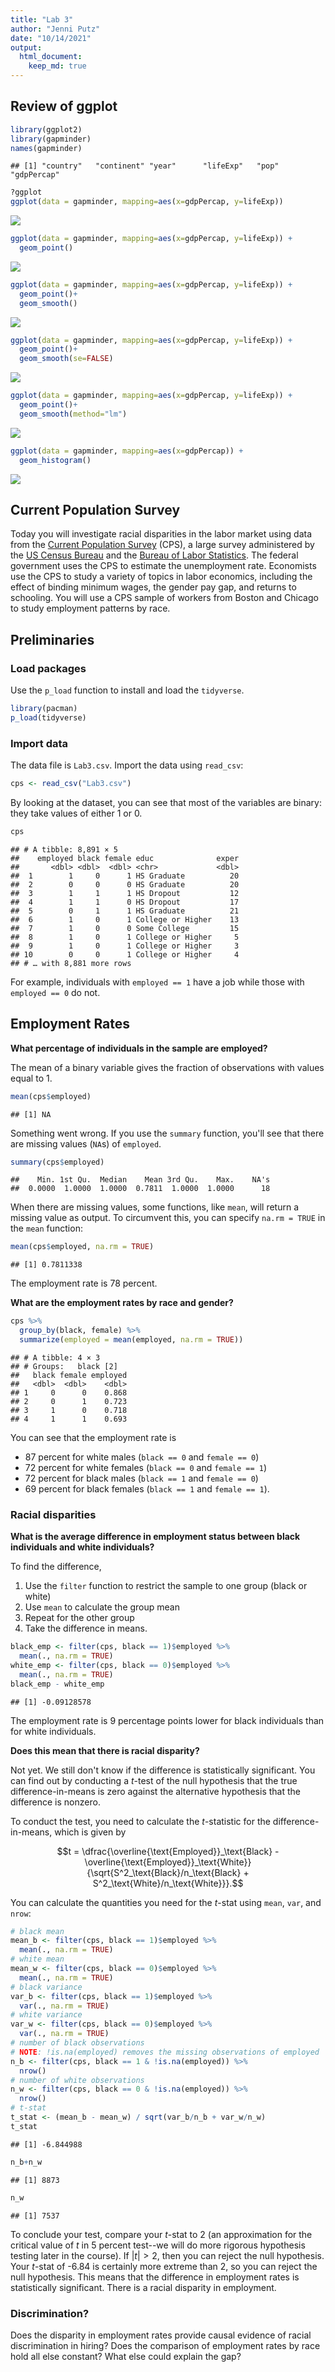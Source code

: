 ```yaml
---
title: "Lab 3"
author: "Jenni Putz"
date: "10/14/2021"
output: 
  html_document:
    keep_md: true
---
```




## Review of ggplot


```r
library(ggplot2)
library(gapminder)
names(gapminder)
```

```
## [1] "country"   "continent" "year"      "lifeExp"   "pop"       "gdpPercap"
```

```r
?ggplot
ggplot(data = gapminder, mapping=aes(x=gdpPercap, y=lifeExp))
```

![](Lab3_files/figure-html/unnamed-chunk-1-1.png)<!-- -->

```r
ggplot(data = gapminder, mapping=aes(x=gdpPercap, y=lifeExp)) +
  geom_point()
```

![](Lab3_files/figure-html/unnamed-chunk-1-2.png)<!-- -->

```r
ggplot(data = gapminder, mapping=aes(x=gdpPercap, y=lifeExp)) +
  geom_point()+
  geom_smooth()
```

![](Lab3_files/figure-html/unnamed-chunk-1-3.png)<!-- -->

```r
ggplot(data = gapminder, mapping=aes(x=gdpPercap, y=lifeExp)) +
  geom_point()+
  geom_smooth(se=FALSE)
```

![](Lab3_files/figure-html/unnamed-chunk-1-4.png)<!-- -->

```r
ggplot(data = gapminder, mapping=aes(x=gdpPercap, y=lifeExp)) +
  geom_point()+
  geom_smooth(method="lm")
```

![](Lab3_files/figure-html/unnamed-chunk-1-5.png)<!-- -->

```r
ggplot(data = gapminder, mapping=aes(x=gdpPercap)) +
  geom_histogram()
```

![](Lab3_files/figure-html/unnamed-chunk-1-6.png)<!-- -->

## Current Population Survey

Today you will investigate racial disparities in the labor market using data from the [Current Population Survey](https://www.census.gov/programs-surveys/cps.html) (CPS), a large survey administered by the [US Census Bureau](https://www.census.gov/en.html) and the [Bureau of Labor Statistics](https://www.bls.gov). The federal government uses the CPS to estimate the unemployment rate. Economists use the CPS to study a variety of topics in labor economics, including the effect of binding minimum wages, the gender pay gap, and returns to schooling. You will use a CPS sample of workers from Boston and Chicago to study employment patterns by race.

## Preliminaries

### Load packages

Use the `p_load` function to install and load the `tidyverse`.


```r
library(pacman)
p_load(tidyverse)
```

### Import data

The data file is `Lab3.csv`. 
Import the data using `read_csv`:


```r
cps <- read_csv("Lab3.csv")
```

By looking at the dataset, you can see that most of the variables are binary: they take values of either 1 or 0.


```r
cps
```

```
## # A tibble: 8,891 × 5
##    employed black female educ              exper
##       <dbl> <dbl>  <dbl> <chr>             <dbl>
##  1        1     0      1 HS Graduate          20
##  2        0     0      0 HS Graduate          20
##  3        1     1      1 HS Dropout           12
##  4        1     1      0 HS Dropout           17
##  5        0     1      1 HS Graduate          21
##  6        1     0      1 College or Higher    13
##  7        1     0      0 Some College         15
##  8        1     0      1 College or Higher     5
##  9        1     0      1 College or Higher     3
## 10        0     0      1 College or Higher     4
## # … with 8,881 more rows
```

For example, individuals with `employed == 1` have a job while those with `employed == 0` do not. 

## Employment Rates

**What percentage of individuals in the sample are employed?**

The mean of a binary variable gives the fraction of observations with values equal to 1.


```r
mean(cps$employed)
```

```
## [1] NA
```

Something went wrong. If you use the `summary` function, you'll see that there are missing values (`NA`s) of `employed`.


```r
summary(cps$employed)
```

```
##    Min. 1st Qu.  Median    Mean 3rd Qu.    Max.    NA's 
##  0.0000  1.0000  1.0000  0.7811  1.0000  1.0000      18
```

When there are missing values, some functions, like `mean`, will return a missing value as output. To circumvent this, you can specify `na.rm = TRUE` in the `mean` function:


```r
mean(cps$employed, na.rm = TRUE)
```

```
## [1] 0.7811338
```

The employment rate is 78 percent. 

**What are the employment rates by race and gender?**


```r
cps %>% 
  group_by(black, female) %>% 
  summarize(employed = mean(employed, na.rm = TRUE))
```

```
## # A tibble: 4 × 3
## # Groups:   black [2]
##   black female employed
##   <dbl>  <dbl>    <dbl>
## 1     0      0    0.868
## 2     0      1    0.723
## 3     1      0    0.718
## 4     1      1    0.693
```

You can see that the employment rate is 

- 87 percent for white males (`black == 0` and `female == 0`)
- 72 percent for white females (`black == 0` and `female == 1`)
- 72 percent for black males (`black == 1` and `female == 0`)
- 69 percent for black females (`black == 1` and `female == 1`).

### Racial disparities

**What is the average difference in employment status between black individuals and white individuals?**

To find the difference, 

1. Use the `filter` function to restrict the sample to one group (black or white)
2. Use `mean` to calculate the group mean
3. Repeat for the other group
4. Take the difference in means.


```r
black_emp <- filter(cps, black == 1)$employed %>% 
  mean(., na.rm = TRUE)
white_emp <- filter(cps, black == 0)$employed %>% 
  mean(., na.rm = TRUE)
black_emp - white_emp
```

```
## [1] -0.09128578
```

The employment rate is 9 percentage points lower for black individuals than for white individuals.

**Does this mean that there is racial disparity?**

Not yet. We still don't know if the difference is statistically significant. You can find out by conducting a $t$-test of the null hypothesis that the true difference-in-means is zero against the alternative hypothesis that the difference is nonzero.

To conduct the test, you need to calculate the $t$-statistic for the difference-in-means, which is given by

$$t = \dfrac{\overline{\text{Employed}}_\text{Black} - \overline{\text{Employed}}_\text{White}}{\sqrt{S^2_\text{Black}/n_\text{Black} + S^2_\text{White}/n_\text{White}}}.$$

You can calculate the quantities you need for the $t$-stat using `mean`, `var`, and `nrow`:


```r
# black mean
mean_b <- filter(cps, black == 1)$employed %>% 
  mean(., na.rm = TRUE)
# white mean
mean_w <- filter(cps, black == 0)$employed %>% 
  mean(., na.rm = TRUE)
# black variance
var_b <- filter(cps, black == 1)$employed %>% 
  var(., na.rm = TRUE)
# white variance
var_w <- filter(cps, black == 0)$employed %>% 
  var(., na.rm = TRUE)
# number of black observations 
# NOTE: !is.na(employed) removes the missing observations of employed
n_b <- filter(cps, black == 1 & !is.na(employed)) %>% 
  nrow()
# number of white observations
n_w <- filter(cps, black == 0 & !is.na(employed)) %>% 
  nrow()
# t-stat
t_stat <- (mean_b - mean_w) / sqrt(var_b/n_b + var_w/n_w)
t_stat
```

```
## [1] -6.844988
```

```r
n_b+n_w
```

```
## [1] 8873
```

```r
n_w
```

```
## [1] 7537
```

To conclude your test, compare your $t$-stat to 2 (an approximation for the critical value of $t$ in 5 percent test--we will do more rigorous hypothesis testing later in the course). If $|t| > 2$, then you can reject the null hypothesis. Your $t$-stat of -6.84 is certainly more extreme than 2, so you can reject the null hypothesis. This means that the difference in employment rates is statistically significant. There is a racial disparity in employment.

### Discrimination?

Does the disparity in employment rates provide causal evidence of racial discrimination in hiring? Does the comparison of employment rates by race hold all else constant? What else could explain the gap?

